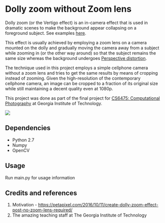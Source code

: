 # Dolly zoom without Zoom lens

Dolly zoom (or the Vertigo effect) is an in-camera effect that is used in dramatic scenes to make the background 
appear collapsing on a foreground subject. See examples [here](https://www.youtube.com/watch?v=u5JBlwlnJX0).

This effect is usually achieved by employing a zoom lens on a camera mounted on the dolly and gradually moving the
camera away from a subject while zooming in (or the other way around) so that the subject remains the same size whereas
the background undergoes [Perspective distortion](https://en.wikipedia.org/wiki/Perspective_distortion_(photography)).

The technique used in this project employs a simple cellphone camera without a zoom lens and tries to get the same results
by means of cropping instead of zooming. Given the high-resolution of the contemporary cellphone camera, an image can be
cropped to a fraction of its original size while still maintaining a decent quality even at 1080p.

This project was done as part of the final project for
[CS6475: Computational Photography](https://www.omscs.gatech.edu/cs-6475-computational-photography) at Georgia Institute of 
Technology.

![](https://raw.githubusercontent.com/chetansastry/dolly-zoom/master/demo.gif)

## Dependencies

* Python 2.7
* Numpy
* OpenCV

## Usage

Run main.py for usage information

## Credits and references

1. Motivation - https://petapixel.com/2016/10/11/create-dolly-zoom-effect-post-no-zoom-lens-required/
2. The amazing teaching staff at The Georgia Institute of Technology
